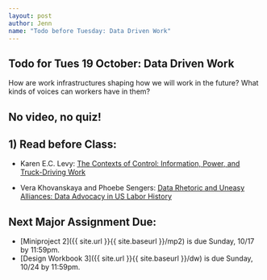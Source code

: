 ```yaml
---
layout: post
author: Jenn
name: "Todo before Tuesday: Data Driven Work"
---
```

## Todo for Tues 19 October: Data Driven Work

How are work infrastructures shaping how we will work in the future? What kinds of voices can workers have in them?

## No video, no quiz!

## 1) Read before Class:

-   Karen E.C. Levy: [The Contexts of Control: Information, Power, and Truck-Driving Work](https://www.tandfonline.com/doi/pdf/10.1080/01972243.2015.998105)

-   Vera Khovanskaya and Phoebe Sengers: [Data Rhetoric and Uneasy Alliances: Data Advocacy in US Labor History](https://doi.org/10.1145/3322276.3323691)

## Next Major Assignment Due:

-   [Miniproject 2]({{ site.url }}{{ site.baseurl }}/mp2) is due Sunday, 10/17 by 11:59pm.
-   [Design Workbook 3]({{ site.url }}{{ site.baseurl }}/dw) is due Sunday, 10/24 by 11:59pm.
